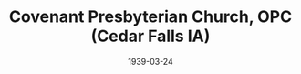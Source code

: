 ---
date: &id001 1939-03-24
end_date: null
location:
  address: 2009 Crescent Drive
  city: Cedar Falls
  state: IA
minister:
- end: 1947-01-01
  name: Edward Wybenga
  start: 1939-01-01
  type: Pastor
- end: 1956-01-01
  name: Oscar Holkeboer
  start: 1947-01-01
  type: Pastor
- end: 1961-01-01
  name: George Haney
  start: 1957-01-01
  type: Pastor
- end: 1965-01-01
  name: Sal Solis
  start: 1962-01-01
  type: Pastor
- end: 1968-01-01
  name: William Shell
  start: 1966-01-01
  type: Pastor
- end: 1972-01-01
  name: Eugene Williams
  start: 1969-01-01
  type: Pastor
- end: 1978-01-01
  name: George Hall
  start: 1973-01-01
  type: Pastor
- end: 1984-01-01
  name: Robert W. Eckardt
  start: 1978-01-01
  type: Pastor
- end: 1990-01-01
  name: William Acker
  start: 1984-01-01
  type: Pastor
- end: 1996-01-01
  name: Jude Reardon
  start: 1992-01-01
  type: Pastor
- end: 2000-01-01
  name: William Bomer
  start: 1997-01-01
  type: Pastor
- end: 2008-01-01
  name: Stephen Oharek
  start: 2001-01-01
  type: Pastor
- end: 2014-01-01
  name: Andrew Cheatham
  start: 2008-01-01
  type: Pastor
- end: null
  name: Michael J. Kearney
  start: 2015-01-01
  type: MISSING
- end: 1982-01-01
  name: John Boyd
  start: 1980-01-01
  type: Associate Pastor
- end: 1982-01-01
  name: Larry Wilson
  start: 1981-01-01
  type: Associate Pastor
ministers:
- Edward Wybenga
- Oscar Holkeboer
- George Haney
- Sal Solis
- William Shell
- Eugene Williams
- George Hall
- Robert W. Eckardt
- William Acker
- Jude Reardon
- William Bomer
- Stephen Oharek
- Andrew Cheatham
- Michael J. Kearney
- John Boyd
- Larry Wilson
name: Covenant Presbyterian Church, OPC
names:
- end: 1975-01-01
  name: Christ Church of Cedarloo, OPC
  start: 1939-03-24
- end: 1989-01-01
  name: Cedarloo Presbyterian Church, OPC
  start: 1975-01-01
- end: null
  name: Covenant Presbyterian Church, OPC
  start: 1998-07-17
origination_date: *id001
raw_data: 'IA Cedar Falls

  Covenant Presbyterian Church, OPC  (March 24, 1939- )

  (from 1939 to 1975 Christ Church of Cedarloo, OPC)

  (from 1975 to 1989 Cedarloo Presbyterian Church, OPC)

  (reverted to Mission status 1996; Reconstituted particular church July 17, 1998)

  2009 Crescent Drive

  Pastors: Edward Wybenga, 1939-47

  Oscar Holkeboer, 1947-56

  George Haney, 1957-61

  Sal Solis, 1962-65

  William Shell, 1966-68

  Eugene Williams, 1969-72

  George Hall, 1973-78

  Robert W. Eckardt, 1978-84

  William Acker, 1984-90

  Jude Reardon, 1992-96

  William Bomer, 1997-2000

  Stephen Oharek, 2001-8

  Andrew Cheatham, 2008-14

  Michael J. Kearney, 2015-

  Assoc. Pastors:  John Boyd, 1980-82

  Larry Wilson, 1981-82

  '
received_from: null
states:
- IA
status:
  active: true
  end_date: null
  reason: null
  received_from: null
  withdrawal_to: null
title: Covenant Presbyterian Church, OPC (Cedar Falls IA)
year_established:
- 1939

---